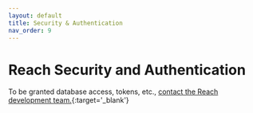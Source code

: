 ```yaml
---
layout: default
title: Security & Authentication
nav_order: 9
---
```


# Reach Security and Authentication

To be granted database access, tokens, etc., [contact the Reach development team.](mailto:support@triadlabs.com){:target='_blank'}